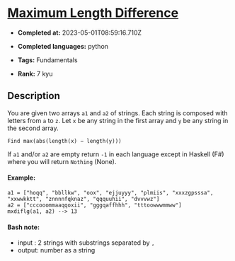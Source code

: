 # [Maximum Length Difference](https://www.codewars.com/kata/5663f5305102699bad000056)

- **Completed at:** 2023-05-01T08:59:16.710Z

- **Completed languages:** python

- **Tags:** Fundamentals

- **Rank:** 7 kyu

## Description

You are given two arrays `a1` and `a2` of strings. Each string is composed with letters from `a` to `z`.
Let `x` be any string in the first array and `y` be any string in the second array. 

  `Find max(abs(length(x) − length(y)))`

If `a1` and/or `a2` are empty return `-1` in each language
except in Haskell (F#) where you will return `Nothing` (None).

#### Example:
```
a1 = ["hoqq", "bbllkw", "oox", "ejjuyyy", "plmiis", "xxxzgpsssa", "xxwwkktt", "znnnnfqknaz", "qqquuhii", "dvvvwz"]
a2 = ["cccooommaaqqoxii", "gggqaffhhh", "tttoowwwmmww"]
mxdiflg(a1, a2) --> 13

```

#### Bash note:
 - input : 2 strings with substrings separated by `,`
 - output: number as a string